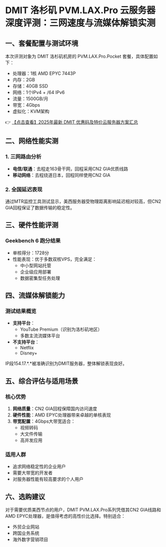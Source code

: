 # DMIT 洛杉矶 PVM.LAX.Pro 云服务器深度评测：三网速度与流媒体解锁实测

## 一、套餐配置与测试环境

本次评测对象为 DMIT 洛杉矶机房的 PVM.LAX.Pro.Pocket 套餐，具体配置如下：
- 处理器：1核 AMD EPYC 7443P
- 内存：2GB
- 存储：40GB SSD
- 网络：1个IPv4 + /64 IPv6
- 流量：1500GB/月
- 带宽：4Gbps
- 虚拟化：KVM架构

👉 [【点击查看】2025年最新 DMIT 优惠码及特价云服务器方案汇总](https://bit.ly/dmit_coupon)

## 二、网络性能实测

### 1. 三网路由分析
- **电信/联通**：去程走163骨干网，回程采用CN2 GIA优质线路
- **移动网络**：去程绕道日本，回程同样使用CN2 GIA

### 2. 全国延迟表现
通过MTR监控工具测试显示，美西服务器受物理距离影响延迟相对较高，但CN2 GIA回程保证了数据传输的稳定性。

## 三、硬件性能评测

### Geekbench 6 跑分结果
- 单核得分：1728分
- 性能表现：优于多数双核VPS，完全满足：
  - 中小型网站托管
  - 企业级应用部署
  - 数据密集型任务处理

## 四、流媒体解锁能力

### 测试结果概览
- **支持平台**：
  - YouTube Premium（识别为洛杉矶地区）
  - 多数主流流媒体平台
- **不支持平台**：
  - Netflix
  - Disney+

IP段154.17.*.*被准确识别为DMIT服务器，整体解锁表现良好。

## 五、综合评估与适用场景

### 核心优势
1. **网络质量**：CN2 GIA回程保障国内访问速度
2. **硬件性能**：AMD EPYC处理器带来卓越的单核表现
3. **带宽配置**：4Gbps大带宽适合：
   - 视频转码
   - 大文件传输
   - 高并发应用

### 适用人群
- 追求网络稳定性的企业用户
- 需要大带宽的开发者
- 对服务器性能有较高要求的个人用户

## 六、选购建议

对于需要优质美西节点的用户，DMIT PVM.LAX.Pro系列凭借其CN2 GIA线路和AMD EPYC处理器，是值得考虑的高性价比选择。特别适合：
- 外贸企业网站
- 跨国业务系统
- 海外数字营销项目